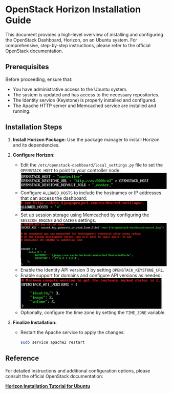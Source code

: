 # **OpenStack Horizon Installation Guide**

This document provides a high-level overview of installing and configuring the OpenStack Dashboard, Horizon, on an Ubuntu system. For comprehensive, step-by-step instructions, please refer to the official OpenStack documentation.

## Prerequisites

Before proceeding, ensure that:

- You have administrative access to the Ubuntu system.
- The system is updated and has access to the necessary repositories.
- The Identity service (Keystone) is properly installed and configured.
- The Apache HTTP server and Memcached service are installed and running.

## Installation Steps

1. **Install Horizon Package:** Use the package manager to install Horizon and its dependencies.

2. **Configure Horizon:**

    - Edit the `/etc/openstack-dashboard/local_settings.py` file to set the `OPENSTACK_HOST` to point to your controller node:
    ![Dashboard Screenshot](./images/controller.png)
    - Configure `ALLOWED_HOSTS` to include the hostnames or IP addresses that can access the dashboard:
    ![Dashboard Screenshot](./images/allowed-hosts.png)
    - Set up session storage using Memcached by configuring the `SESSION_ENGINE` and `CACHES` settings.
    ![Dashboard Screenshot](./images/memcached.png) 
    - Enable the Identity API version 3 by setting `OPENSTACK_KEYSTONE_URL`.
    - Enable support for domains and configure API versions as needed:
    ![Dashboard Screenshot](./images/api-version.png) 
    - Optionally, configure the time zone by setting the `TIME_ZONE` variable.

3. **Finalize Installation:**

    - Restart the Apache service to apply the changes:

      ```bash
      sudo service apache2 restart
      ```

  

## Reference

For detailed instructions and additional configuration options, please consult the official OpenStack documentation:

[**Horizon Installation Tutorial for Ubuntu**](https://docs.openstack.org/horizon/latest/install/install-ubuntu.html)
